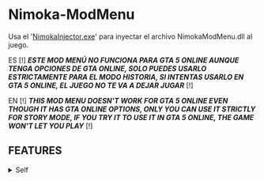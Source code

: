 # Nimoka-ModMenu

Usa el '[NimokaInjector.exe](https://github.com/n1m0k4/Nimoka-Injector/releases/latest)' para inyectar el archivo NimokaModMenu.dll al juego.

ES [!] ***ESTE MOD MENÚ NO FUNCIONA PARA GTA 5 ONLINE AUNQUE TENGA OPCIONES DE GTA ONLINE, SOLO PUEDES USARLO ESTRICTAMENTE PARA EL MODO HISTORIA, SI INTENTAS USARLO EN GTA 5 ONLINE, EL JUEGO NO TE VA A DEJAR JUGAR*** [!]

EN [!] ***THIS MOD MENU DOESN'T WORK FOR GTA 5 ONLINE EVEN THOUGH IT HAS GTA ONLINE OPTIONS, ONLY YOU CAN USE IT STRICTLY FOR STORY MODE, IF YOU TRY IT TO USE IT IN GTA 5 ONLINE, THE GAME WON'T LET YOU PLAY*** [!]

## FEATURES
<details>
  <summary>Self</summary>
  <details>
    <summary>Model</summary>
  </details>
  God mode
</details>
